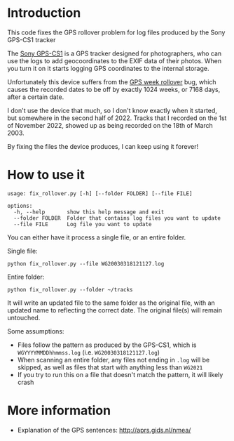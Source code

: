 # Introduction
This code fixes the GPS rollover problem for log files produced by the Sony GPS-CS1 tracker

The [Sony GPS-CS1](https://www.sony.com/electronics/support/product/gps-cs1) is a GPS tracker designed for photographers, who can use the logs to add geocoordinates to the EXIF data of their photos. When you turn it on it starts logging GPS coordinates to the internal storage.

Unfortunately this device suffers from the [GPS week rollover](https://en.wikipedia.org/wiki/GPS_week_number_rollover) bug, which causes the recorded dates to be off by exactly 1024 weeks, or 7168 days, after a certain date.

I don't use the device that much, so I don't know exactly when it started, but somewhere in the second half of 2022. Tracks that I recorded on the 1st of November 2022, showed up as being recorded on the 18th of March 2003.

By fixing the files the device produces, I can keep using it forever!


# How to use it

```
usage: fix_rollover.py [-h] [--folder FOLDER] [--file FILE]

options:
  -h, --help       show this help message and exit
  --folder FOLDER  Folder that contains log files you want to update
  --file FILE      Log file you want to update
```

You can either have it process a single file, or an entire folder.

Single file:
```
python fix_rollover.py --file WG20030318121127.log
```

Entire folder:
```
python fix_rollover.py --folder ~/tracks
```

It will write an updated file to the same folder as the original file, with an updated name to reflecting the correct date. The original file(s) will remain untouched.

Some assumptions:
 * Files follow the pattern as produced by the GPS-CS1, which is `WGYYYYMMDDhhmmss.log` (i.e. `WG20030318121127.log`)
 * When scanning an entire folder, any files not ending in `.log` will be skipped, as well as files that start with anything less than `WG2021`
 * If you try to run this on a file that doesn't match the pattern, it will likely crash

# More information
* Explanation of the GPS sentences: http://aprs.gids.nl/nmea/
